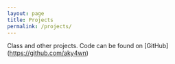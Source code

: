 ```yaml
---
layout: page
title: Projects
permalink: /projects/
---
```

Class and other projects.  Code can be found on [GitHub] (https://github.com/aky4wn)